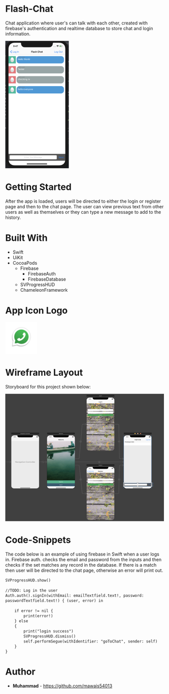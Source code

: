 # Flash-Chat

Chat application where user's can talk with each other, created with firebase's authentication and realtime database to store chat and login information. 

<img src="Flash Chat/Images.xcassets/Screen1.png" width="200" height="400" />

# Getting Started 

After the app is loaded, users will be directed to either the login or register page and then to the chat page. The user can view previous text from other users as well as themselves or they can type a new message to add to the history. 

# Built With

- Swift 
- UiKit
- CocoaPods
    - Firebase
        - FirebaseAuth
        - FirebaseDatabase
    - SVProgressHUD
    - ChameleonFramework

# App Icon Logo

<img src="Flash Chat/Images.xcassets/AppIcon.appiconset/Icon-40@2x.png" width="100" height="100" />

# Wireframe Layout

Storyboard for this project shown below:

<img src="Flash Chat/Images.xcassets/Screen2.png" width="500" height="400" />

# Code-Snippets
The code below is an example of using firebase in Swift when a user logs in. Firebase auth. checks the email and password from the inputs and then checks if the set matches any record in the database. If there is a match then user will be directed to the chat page, otherwise an error will print out. 

```
SVProgressHUD.show()
        
//TODO: Log in the user
Auth.auth().signIn(withEmail: emailTextfield.text!, password: passwordTextfield.text!) { (user, error) in
    
    if error != nil {
        print(error!)
    } else
    {
        print("login success")
        SVProgressHUD.dismiss()
        self.performSegue(withIdentifier: "goToChat", sender: self)
    }
}
```

# Author
* **Muhammad** - https://github.com/mawais54013